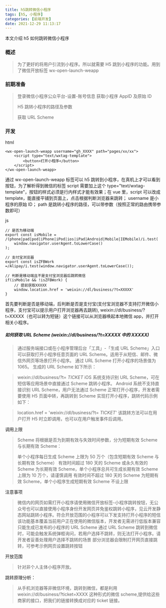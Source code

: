 ```yaml
---
title: h5跳转微信小程序
tags: [h5, 小程序]
categories: [前端开发]
date: 2021-12-29 11:13:17
---
```


本文介绍 h5 如何跳转微信小程序

<!-- more -->

### 概述

> 为了更好的将用户引流到小程序。所以就需要 H5 跳到小程序的功能。用到了微信开放标签 wx-open-launch-weapp

### 前期准备

> 登录微信小程序公众平台-设置-账号信息 获取小程序 AppID 及原始 ID
>
> H5 跳转小程序的路径及参数
>
> 获取 URL Scheme

### 开发

html

    <wx-open-launch-weapp username="gh_XXXX" path="pages/xx/xx">
    	<script type="text/wxtag-template">
    		<button>打开小程序</button>
    	</script>
    </wx-open-launch-weapp>

通过 wx-open-launch-weapp 标签可以 h5 跳转到小程序，在真机上才可以看到按钮，为了解析得到微信的标签 script 需要加上这个 type="text/wxtag-template"，按钮的样式必须是行内样式才能有效果；在 vue 里，script 可以改成 template，能直接平铺到页面上，点击根据判断浏览器来跳转；
username 是小程序的原始 ID；
path 是跳转小程序的路径，可以带参数（按照正常的路由携带参数即可）

js

    // 是否为移动端
    export const isMobile = /(phone|pad|pod|iPhone|iPod|ios|iPad|Android|Mobile|IEMobile)/i.test(
    	window.navigator.userAgent.toLowerCase()
    );

    // 支付宝浏览器
    export const isZFBWork =/Alipay/i.test(window.navigator.userAgent.toLowerCase());

    // 判断是移动端且不是支付宝浏览器后跳转微信
    if(isMobile && !isZFBWork) {
        // 提前获取XXXXX
    	window.location.href = 'weixin://dl/business/?t=XXXXX'
    }

首先要判断是否是移动端，后判断是否是支付宝(支付宝浏览器不支持打开微信小程序，支付宝可以提示用户打开浏览器再去跳转), weixin://dl/business/?t=XXXXX（也可以转为短链）这个链接可以从浏览器唤起本地微信 app，并打开相关小程序。

##### 如何获取 URL Scheme (weixin://dl/business/?t=XXXXX 中的 XXXXX)

> 通过服务端接口或在小程序管理后台「工具」-「生成 URL Scheme」入口可以获取打开小程序任意页面的 URL Scheme。适用于从短信、邮件、微信外网页等场景打开小程序。 通过 URL Scheme 打开小程序的场景值为 1065。
> 生成的 URL Scheme 如下所示：

> weixin://dl/business/?t= _TICKET_
> iOS 系统支持识别 URL Scheme，可在短信等应用场景中直接通过 Scheme 跳转小程序。
> Android 系统不支持直接识别 URL Scheme，用户无法通过 Scheme 正常打开小程序，开发者需要使用 H5 页面中转，再跳转到 Scheme 实现打开小程序，跳转代码示例如下：

> location.href = 'weixin://dl/business/?t= _TICKET_'
> 该跳转方法可以在用户打开 H5 时立即调用，也可以在用户触发事件后调用。

调用上限

> Scheme 将根据是否为到期有效与失效时间参数，分为短期有效 Scheme 与长期有效 Scheme：
>
> 单个小程序每日生成 Scheme 上限为 50 万个（包含短期有效 Scheme 与长期有效 Scheme）
> 有效时间超过 180 天的 Scheme 或永久有效的 Scheme 为长期有效 Scheme，单个小程序总共可生成长期有效 Scheme 上限为 10 万个，请谨慎调用
> 有效时间不超过 180 天的 Scheme 为短期有效 Scheme，单个小程序生成短期有效 Scheme 不设上限

注意事项

> 微信内的网页如需打开小程序请使用微信开放标签-小程序跳转按钮，无公众号也可以直接使用小程序身份开发网页并免鉴权跳转小程序，见云开发静态网站跳转小程序。符合开放范围的小程序可以下发支持打开小程序的短信
> 该功能基本覆盖当前用户正在使用的微信版本，开发者无需进行低版本兼容
> 只能生成已发布的小程序的 URL Scheme
> 通过 URL Scheme 跳转到微信时，可能会触发系统弹框询问，若用户选择不跳转，则无法打开小程序。请开发者妥善处理用户选择不跳转的场景
> 部分浏览器会限制打开网页直接跳转，可参考示例网页设置跳转按钮

开放范围

> 针对非个人主体小程序开放。

跳转原理分析：

> 从手机浏览器等非微信环境，跳转到微信，都是利用 weixin://dl/business/?ticket=XXXX 这种形式的微信 scheme,提供给这些商家的接口，把我们的链接转换成对应的 ticket 链接。
